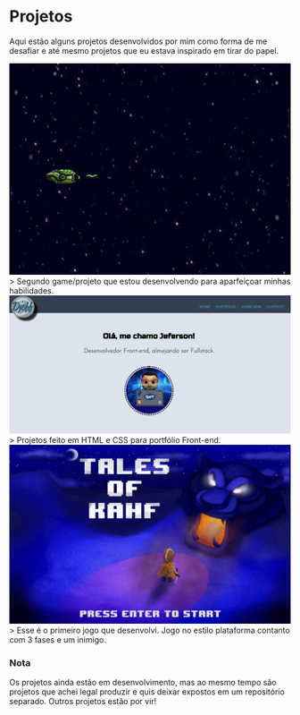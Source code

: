# Projetos
Aqui estão alguns projetos desenvolvidos por mim como forma de me desafiar e até mesmo projetos que eu estava inspirado em tirar do papel.

<img src="SpaceRace.jpg" alt="Exemplo imagem jogo corrida">
> Segundo game/projeto que estou desenvolvendo para aparfeiçoar minhas habilidades. 

<img src="SitePortfolio.png" alt="Site Portfólio imagem">
> Projetos feito em HTML e CSS para portfólio Front-end.

<img src="TalesOfKahf.jpg" alt="Capa do jogo">
> Esse é o primeiro jogo que desenvolvi. Jogo no estilo plataforma contanto com 3 fases e um inimigo.

### Nota

Os projetos ainda estão em desenvolvimento, mas ao mesmo tempo são projetos que achei legal produzir e quis deixar expostos em um repositório separado.
Outros projetos estão por vir!